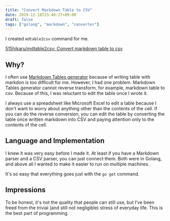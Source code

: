 ```yaml
---
title: "Convert Markdown Table to CSV"
date: 2019-12-18T23:40:27+09:00
draft: false
tags: ["golang", "markdown", "converter"]
---
```


I created `mdtable2csv` command for me.

[515hikaru/mdtable2csv: Convert markdown table to csv](https://github.com/515hikaru/mdtable2csv)

## Why?

I often use [Markdown Tables generator](https://www.tablesgenerator.com/markdown_tables) because of writing table with markdon is too difficult for me. However, I had one problem. Markdown Tables generator cannot reverse transform, for example, markdown table to csv. Because of this, I was reluctant to edit the table once I wrote it.

I always use a spreadsheet like Microsoft Excel to edit a table because I don't want to worry about anything other than the contents of the cell. If you can do the reverse conversion, you can edit the table by converting the table once written markdown into CSV and paying attention only to the contents of the cell.

## Language and Implementation

I knew it was very easy before I made it. At least if you have a Markdown parser and a CSV parser, you can just connect them. Both were in Golang, and above all I wanted to make it easier to run on multiple machines.

It's so easy that everything goes just with the `go get` command.

## Impressions

To be honest, it's not the quality that people can still use, but I've been freed from the trivial (and still not negligible) stress of everyday life. This is the best part of programming.
